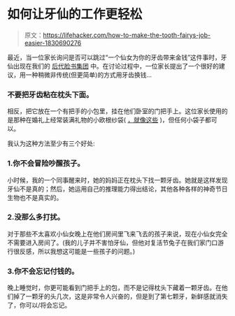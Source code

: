 # 如何让牙仙的工作更轻松

> 原文：<https://lifehacker.com/how-to-make-the-tooth-fairys-job-easier-1830690276>

最近，当一位家长询问是否可以跳过“一个仙女为你的牙齿带来金钱”这件事时，牙仙出现在我们的 [后代脸书集团](https://www.facebook.com/groups/2018785615043946/) 中。在讨论过程中，一位家长提出了一个很好的建议，用一种稍微非传统(但更简单)的方式用牙齿换钱...



### 不要把牙齿粘在枕头下面。

相反，把它放在一个有把手的小包里，挂在他们卧室的门把手上。这位家长使用的是那种在婚礼上经常装满礼物的小欧根纱袋( [，就像这些](https://www.amazon.com/dp/B0725CL28B/ref=sspa_dk_detail_2?asc_campaign=InlineText&asc_refurl=https://lifehacker.com/how-to-make-the-tooth-fairys-job-easier-1830690276&asc_source=&pd_rd_i=B0725CL28B&psc=1&tag=kinjalifehackerlink-20) )，但任何小袋子都可以。

我认为这种方法至少有三个好处:

### 1.你不会冒险吵醒孩子。

小时候，我的一个同事醒来时，她的妈妈正在枕头下找一颗牙齿。她就是这样发现牙仙不是真的；然后，她运用自己的推理能力得出结论，其他各种各样的神奇节日生物也不是真实的。

### 2.没那么多打扰。

对于那些不太喜欢小仙女晚上在他们房间里飞来飞去的孩子来说，现在小仙女完全不需要进入房间了。(我的儿子并不害怕牙仙，但他对复活节兔子在我们家门口游行很反感，所以我想这可能是一些孩子的问题。)

### 3.你不会忘记付钱的。

晚上睡觉时，你更可能看到门把手上的包，而不是记得枕头下藏着一颗牙齿。在他们掉了一颗牙的头几次，这是非常令人兴奋的，但是到了第七颗牙，新鲜感就消失了，你可以/将会忘记。
